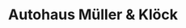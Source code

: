 ---
title: "Autohaus Müller & Klöck"
url: /schwabmuenchen/autohaus-mueller-und-kloeck/
shop: Autowerkstatt
---